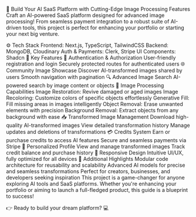 
🚀 Build Your AI SaaS Platform with Cutting-Edge Image Processing Features
Craft an AI-powered SaaS platform designed for advanced image processing! From seamless payment integration to a robust suite of AI-driven tools, this project is perfect for enhancing your portfolio or starting your next big venture.

⚙️ Tech Stack
Frontend: Next.js, TypeScript, TailwindCSS
Backend: MongoDB, Cloudinary
Auth & Payments: Clerk, Stripe
UI Components: Shadcn
🔋 Key Features
🔑 Authentication & Authorization
User-friendly registration and login
Securely protected routes for authenticated users
🌐 Community Image Showcase
Discover AI-transformed images shared by users
Smooth navigation with pagination
🔍 Advanced Image Search
AI-powered search by image content or objects
🎨 Image Processing Capabilities
Image Restoration: Revive damaged or aged images
Image Recoloring: Customize colors of specific objects effortlessly
Generative Fill: Fill missing areas in images intelligently
Object Removal: Erase unwanted elements with precision
Background Removal: Extract objects from any background with ease
📥 Transformed Image Management
Download high-quality AI-transformed images
View detailed transformation history
Manage updates and deletions of transformations
💳 Credits System
Earn or purchase credits to access AI features
Secure and seamless payments via Stripe
👤 Personalized Profile
View and manage transformed images
Track credit balance and purchase history
🌟 Responsive Design
Intuitive UI/UX, fully optimized for all devices
🌈 Additional Highlights
Modular code architecture for reusability and scalability
Advanced AI models for precise and seamless transformations
Perfect for creators, businesses, and developers seeking inspiration
This project is a game-changer for anyone exploring AI tools and SaaS platforms. Whether you're enhancing your portfolio or aiming to launch a full-fledged product, this guide is a blueprint to success!

👉 Ready to build your dream platform? 💻






